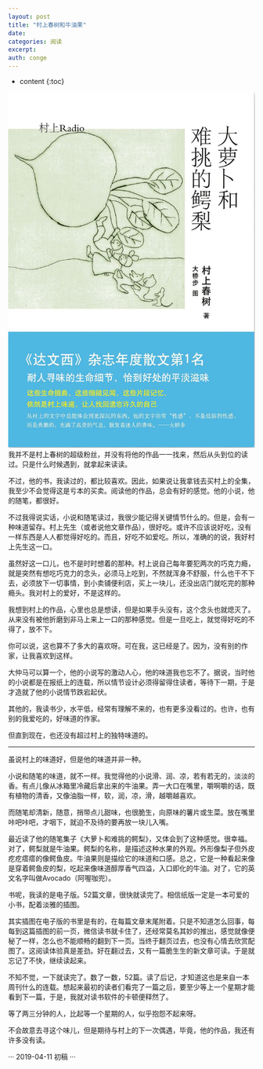 ```yaml
---
layout: post
title: "村上春树和牛油果"
date:
categories: 阅读
excerpt:
auth: conge
---
```

* content
{:toc}

![](/assets/images/阅读/118382-673ce28e64c7001b.png)
我并不是村上春树的超级粉丝，并没有将他的作品一一找来，然后从头到位的读过。只是什么时候遇到，就拿起来读读。

不过，他的书，我读过的，都比较喜欢。因此，如果说让我拿钱去买村上的全集，我至少不会觉得这是亏本的买卖。阅读他的作品，总会有好的感觉。他的小说，他的随笔，都很好。

不过我得说实话，小说和随笔读过，我很少能记得关键情节什么的。但是，会有一种味道留存。村上先生（或者说他文章作品），很好吃。或许不应该说好吃，没有一样东西是人人都觉得好吃的。而且，好吃不如爱吃。所以，准确的的说，我好村上先生这一口。

虽然好这一口儿，也不是时时想着的那种。村上说自己每年要犯两次的巧克力瘾，就是突然有想吃巧克力的念头，必须马上吃到，不然就浑身不舒服，什么也干不下去，必须放下一切事情，到小卖铺便利店，买上一块儿，还没出店门就吃完的那种瘾头。我对村上的爱好，不是这样的。

我想到村上的作品，心里也总是想读，但是如果手头没有，这个念头也就熄灭了。从来没有被他折磨到非马上来上一口的那种感觉。但是一旦吃上，就觉得好吃的不得了，放不下。

你可以说，这也算不了多大的喜欢呀。可在我，这已经是了。因为，没有别的作家，让我喜欢到这样。

大仲马可以算一个，他的小说写的激动人心，他的味道我也忘不了。据说，当时他的小说都是在报纸上的连载，所以情节设计必须得留得住读者，等待下一期，于是才造就了他的小说情节跌宕起伏。

其他的，我读书少，水平低，经常有理解不来的，也有更多没看过的。也许，也有别的我爱吃的，好味道的作家。

但直到现在，也还没有超过村上的独特味道的。

-----------

虽说村上的味道好，但是他的味道并非一种。

小说和随笔的味道，就不一样。我觉得他的小说滑、润、凉，若有若无的，淡淡的香。有点儿像从冰箱里冷藏后拿出来的牛油果。弄一大口在嘴里，嚼啊嚼的话，既有植物的清香，又像油脂一样，软，润，凉，滑，越嚼越喜欢。

而随笔却清新，随意，捎带点儿甜味，也很脆生，向原味的薯片或生菜。放在嘴里咔吧咔吧，才咽下，就迫不及待的要再放一块儿入嘴。

最近读了他的随笔集子《大萝卜和难挑的鳄梨》，又体会到了这种感觉。很幸福。对了，鳄梨就是牛油果。鳄梨的名称，是描述这种水果的外观。外形像梨子但外皮疙疙瘩瘩的像鳄鱼皮。牛油果则是描绘它的味道和口感。总之，它是一种看起来像是穿着鳄鱼皮的梨，吃起来像味道醇厚香气四溢，入口即化的牛油。对了，它的英文名字叫做Avocado（阿喔咖兜）。

书呢，我读的是电子版。52篇文章，很快就读完了。相信纸版一定是一本可爱的小书，配着淡雅的插图。

其实插图在电子版的书里是有的，在每篇文章末尾附着。只是不知道怎么回事，每每到这篇插图的前一页，微信读书就卡住了，还经常莫名其妙的推出，感觉就像便秘了一样，怎么也不能顺畅的翻到下一页。当终于翻页过去，也没有心情去欣赏配图了。这阅读体验真是差劲。好在翻过去，又有一篇脆生生的新文章可读。于是就忘记了不快，继续读起来。

不知不觉，一下就读完了。数了一数，52篇。读了后记，才知道这也是来自一本周刊什么的连载。想起来最初的读者们看完了一篇之后，要至少等上一个星期才能看到下一篇，于是，我就对读书软件的卡顿便释然了。

等了两三分钟的人，比起等一个星期的人，似乎抱怨不起来呀。

不会故意去寻这个味儿，但是期待与村上的下一次偶遇，毕竟，他的作品，我还有许多没有读。

···
2019-04-11 初稿
···
